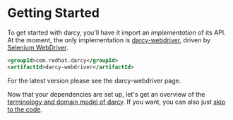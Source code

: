 # Getting Started

To get started with darcy, you'll have it import an _implementation_ of its API. At the moment, the only implementation is [darcy-webdriver](https://github.com/darcy-framework/darcy-webdriver), driven by [Selenium WebDriver](http://docs.seleniumhq.org/).

```xml
<groupId>com.redhat.darcy</groupId>
<artifactId>darcy-webdriver</artifactId>
```

For the latest version please see the darcy-webdriver page.

Now that your dependencies are set up, let's get an overview of the [terminology and domain model of darcy](darcy_fundamentals.md). If you want, you can also just [skip to the code](defining_a_view.md).

